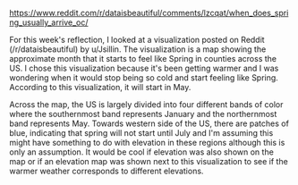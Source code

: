 https://www.reddit.com/r/dataisbeautiful/comments/lzcqat/when_does_spring_usually_arrive_oc/

For this week's reflection, I looked at a visualization posted on Reddit (/r/dataisbeautiful) by u/Jsillin. The visualization is a map showing the approximate month that it starts to feel like Spring in counties across the US. I chose this visualization because it's been getting warmer and I was wondering when it would stop being so cold and start feeling like Spring. According to this visualization, it will start in May.

Across the map, the US is largely divided into four different bands of color where the southernmost band represents January and the northernmost band represents May. Towards western side of the US, there are patches of blue, indicating that spring will not start until July and I'm assuming this might have something to do with elevation in these regions although this is only an assumption. It would be cool if elevation was also shown on the map or if an elevation map was shown next to this visualization to see if the warmer weather corresponds to different elevations. 
